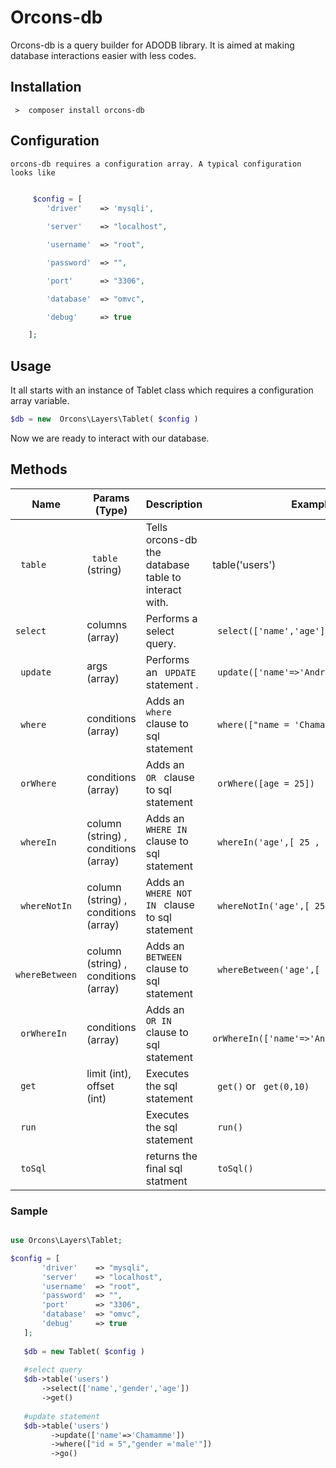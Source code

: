 

# Orcons-db 
Orcons-db is a query builder for ADODB library. It is aimed at making database interactions easier with less codes.
## Installation
 	 >  composer install orcons-db 
	 
## Configuration
	orcons-db requires a configuration array. A typical configuration looks like

```php
	
	 $config = [
	    'driver' 	=> 'mysqli',

		'server' 	=> "localhost",

		'username' 	=> "root",

		'password' 	=> "",

		'port' 		=> "3306",

		'database' 	=> "omvc",

		'debug' 	=> true

	];
```
## Usage 
It all starts with an instance of  Tablet class which requires a configuration array variable.  
```php  
$db = new  Orcons\Layers\Tablet( $config ) 
```
Now we are ready to interact with our database. 

## Methods 
|Name  |Params (Type) |Description | Example |
|------- |--------- |------ |------|
|<code> table </code> |  <code> table  </code>(string) | Tells orcons-db the database table to interact with. | table('users')  |
| <code>select</code> |columns (array) | Performs a select query. | <code> select(['name','age']) </code>|
| <code> update </code> |args (array) | Performs an <code> UPDATE </code> statement . | <code> update(['name'=>'Andrew','age'=>10]) </code>|
|<code> where </code> | conditions (array)| Adds an <code> where </code> clause to sql statement | <code> where(["name = 'Chamamme'])</code>|
|<code> orWhere </code> | conditions (array)| Adds an <code> OR </code> clause to sql statement | <code> orWhere([age = 25])</code>|
|<code> whereIn </code> | column (string) , conditions (array)| Adds an <code> WHERE IN </code> clause to sql statement | <code> whereIn('age',[ 25 , 6 , 8 ])</code>|
|<code> whereNotIn </code> | column (string) , conditions (array)| Adds an <code> WHERE NOT IN </code> clause to sql statement | <code> whereNotIn('age',[ 25 , 6 , 8 ]) </code>|
|<code> whereBetween </code> | column (string) , conditions (array)| Adds an <code> BETWEEN </code> clause to sql statement | <code> whereBetween('age',[ 18 ,19 ]) </code>|
|<code> orWhereIn </code> | conditions (array)| Adds an <code> OR IN </code> clause to sql statement | <code> orWhereIn(['name'=>'Andrew','age'=>25]) </code>|
|<code> get </code> | limit (int), offset (int)| Executes the sql statement  | <code>  get()</code> or <code> get(0,10) </code>|
|<code> run </code> |  | Executes the sql statement  | <code>  run() </code> |
|<code> toSql </code> |  | returns the final sql statment  | <code>  toSql() </code> |
### Sample
 ```php 
 
 use Orcons\Layers\Tablet;
 
$config = [
	    'driver' 	=> "mysqli",
		'server' 	=> "localhost",
		'username' 	=> "root",
		'password' 	=> "",
		'port' 		=> "3306",
		'database' 	=> "omvc",
		'debug' 	=> true
	];
	
	$db = new Tablet( $config ) 
	
	#select query
	$db->table('users')
		->select(['name','gender','age'])
		->get()
		
	#update statement
	$db->table('users')
		  ->update(['name'=>'Chamamme'])
		  ->where(["id = 5","gender ='male'"])
		  ->go()
		  
```
	
